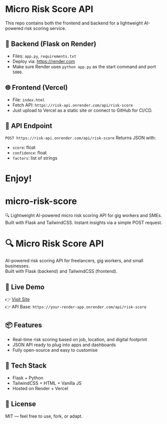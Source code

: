 # Micro Risk Score API

This repo contains both the frontend and backend for a lightweight AI-powered risk scoring service.

## 🔧 Backend (Flask on Render)
- Files: `app.py`, `requirements.txt`
- Deploy via: https://render.com
- Make sure Render uses `python app.py` as the start command and port `5000`.

## 🌐 Frontend (Vercel)
- File: `index.html`
- Fetch API: `https://risk-api.onrender.com/api/risk-score`
- Just upload to Vercel as a static site or connect to GitHub for CI/CD.

## 🔁 API Endpoint
`POST https://risk-api.onrender.com/api/risk-score`
Returns JSON with:
- `score`: float
- `confidence`: float
- `factors`: list of strings

Enjoy!
=======
# micro-risk-score
🔍 Lightweight AI-powered micro risk scoring API for gig workers and SMEs. Built with Flask and TailwindCSS. Instant insights via a simple POST request.

# 🔍 Micro Risk Score API

AI-powered risk scoring API for freelancers, gig workers, and small businesses.  
Built with Flask (backend) and TailwindCSS (frontend).

## 🚀 Live Demo
👉 [Visit Site](https://your-vercel-app.vercel.app)  
👉 API Base: `https://your-render-app.onrender.com/api/risk-score`

## 📦 Features
- Real-time risk scoring based on job, location, and digital footprint
- JSON API ready to plug into apps and dashboards
- Fully open-source and easy to customise

## 📂 Tech Stack
- Flask + Python
- TailwindCSS + HTML + Vanilla JS
- Hosted on Render + Vercel

## 📄 License
MIT — feel free to use, fork, or adapt.

